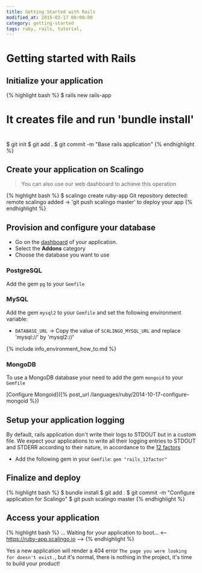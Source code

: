 ```yaml
---
title: Getting Started with Rails
modified_at: 2015-02-17 00:00:00
category: getting-started
tags: ruby, rails, tutorial,
---
```


# Getting started with Rails

## Initialize your application

{% highlight bash %}
$ rails new rails-app

#
# It creates file and run 'bundle install'
#

$ git init
$ git add .
$ git commit -m "Base rails application"
{% endhighlight %}

## Create your application on Scalingo

<blockquote class="info">
  You can also use our web dashboard to achieve this operation
</blockquote>

{% highlight bash %}
$ scalingo create ruby-app
Git repository detected: remote scalingo added
→ 'git push scalingo master' to deploy your app
{% endhighlight %}

## Provision and configure your database

* Go on the [dashboard](https://my.scalingo.com/apps) of your application.
* Select the __Addons__ category
* Choose the database you want to use

### PostgreSQL

Add the gem `pg` to your `Gemfile`

### MySQL

Add the gem `mysql2` to your `Gemfile` and set the following environment variable:

* `DATABASE_URL`
  → Copy the value of `SCALINGO_MYSQL_URL` and replace 'mysql://' by 'mysql2://'

{% include info_environment_how_to.md %}

### MongoDB

To use a MongoDB database your need to add the gem `mongoid` to your `Gemfile`

[Configure Mongoid]({% post_url /languages/ruby/2014-10-17-configure-mongoid %})

## Setup your application logging

By default, rails application don't write their logs to STDOUT but in a custom file.
We expect your applications to write all their logging entries to STDOUT and STDERR
according to their nature, in accordance to the [12 factors](http://12factor.net)

* Add the following gem in your `Gemfile`: `gem "rails_12factor"`

## Finalize and deploy

{% highlight bash %}
$ bundle install
$ git add .
$ git commit -m "Configure application for Scalingo"
$ git push scalingo master
{% endhighlight %}

## Access your application

{% highlight bash %}
…
Waiting for your application to boot...
<-- https://ruby-app.scalingo.io -->
{% endhighlight %}

Yes a new application will render a 404 error `The page you were looking for doesn't exist.`,
but it's normal, there is nothing in the project, it's time to build your product!
